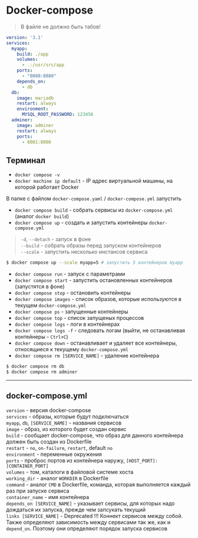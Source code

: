 # Docker-compose

> В файле не должно быть табов!

```yaml
version: '3.1'
services:
  myapp:
    build: ./app
    volumes:
      - .:/usr/src/app
    ports:
      - "8080:8080"
    depends_on:
      - db
  db:
    image: mariadb
    restart: always
    environment:
      MYSQL_ROOT_PASSWORD: 123456
  adminer:
    image: adminer
    restart: always
    ports:
      - 8081:8080
```

## Терминал

- ``docker compose -v``  
- ``docker machine ip default`` - IP адрес виртуальной машины, на которой работает Docker

В папке с файлом ``docker-compose.yaml`` / ``docker-compose.yml`` запустить

- ``docker compose build`` - собрать сервисы из ``docker-compose.yml`` (аналог ``docker build``)  
- ``docker compose up`` - создать и запустить контейнеры ``docker-compose.yml``  
> ``-d``, ``--detach`` - запуск в фоне  
> ``--build`` - собрать образы перед запуском контейнеров  
> ``--scale`` - запустить несколько инстансов сервиса
```bash
$ docker compose up --scale myapp=5 # запустить 5 контейнеров myapp
```

- ``docker compose run`` - запуск с параметрами  
- ``docker compose start`` - запустить остановленных контейнеров (запустятся в фоне)  
- ``docker compose stop`` - остановить контейнеры  
- ``docker compose images`` - список образов, которые используются в текущем ``docker-compose.yml``  
- ``docker compose ps`` - запущенные контейнеры  
- ``docker compose top`` - список запущеных процессов  
- ``docker compose logs`` - логи в контейнерах  
- ``docker compose logs -f`` - следовать логам (выйти, не останавливая контейнеры - ``Ctrl+C``)  
- ``docker compose down`` - останавливает и удаляет все контейнеры, относящиеся к текущему ``docker-compose.yml``   
- ``docker compose rm [SERVICE_NAME]`` - удаление контейнера

```bash
$ docker compose rm db
$ docker compose rm adminer
```

---

## docker-compose.yml

``version`` - версия docker-compose  
``services`` - образы, которые будут подключаться  
``myapp``, ``db``, ``[SERVICE_NAME]`` - названия сервисов  
``image`` - образ, из которого будет создан сервис  
``build`` - сообщает docker-compose, что образ для данного контейнера должен быть создан из Dockerfile  
``restart`` - ``no``, ``on-failure``, ``restart``, default ``no``  
``environment`` - переменные окружения  
``ports`` - проброс портов из контейнера наружу, ``[HOST_PORT]:[CONTAINER_PORT]``  
``volumes`` - том, каталоги в файловой системе хоста  
``working_dir`` - аналог ``WORKDIR`` в Dockerfile  
``command`` - аналог ``CMD`` в Dockerfile, команда, которая выполняется каждый раз при запуске сервиса  
``container_name`` - имя контейнера  
``depends_on [SERVICE_NAME]`` - указывает сервисы, для которых надо дождаться их запуска, прежде чем запсукать текущий  
``links [SERVICE_NAME]`` - Deprecated !!! Коннект сервисов между собой. Также определяют зависимость между сервисами так
же, как и ``depend_on``. Поэтому они определяют порядок запуска сервисов


